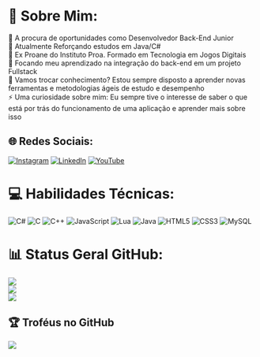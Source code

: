 # 💫 Sobre Mim:
🔭 A procura de oportunidades como Desenvolvedor Back-End Junior<br>👯  Atualmente Reforçando estudos em Java/C#<br>🤝 Ex Proane do Instituto Proa. Formado em Tecnologia em Jogos Digitais<br>🌱 Focando meu aprendizado na integração do back-end em um projeto Fullstack<br>💬 Vamos trocar conhecimento? Estou sempre disposto a aprender novas ferramentas e metodologias ágeis de estudo e desempenho<br>⚡ Uma curiosidade sobre mim: Eu sempre tive o interesse de saber o que está por trás do funcionamento de uma aplicação e aprender mais sobre isso


## 🌐 Redes Sociais:
[![Instagram](https://img.shields.io/badge/Instagram-%23E4405F.svg?logo=Instagram&logoColor=white)](https://instagram.com/https://www.instagram.com/vitin_homem) [![LinkedIn](https://img.shields.io/badge/LinkedIn-%230077B5.svg?logo=linkedin&logoColor=white)](https://linkedin.com/in/https://www.linkedin.com/in/victor-melo-4833a324a/) [![YouTube](https://img.shields.io/badge/YouTube-%23FF0000.svg?logo=YouTube&logoColor=white)](https://youtube.com/@https://www.youtube.com/channel/UCnOP4Bf259gwuUtsw39g4uA) 

# 💻 Habilidades Técnicas:
![C#](https://img.shields.io/badge/c%23-%23239120.svg?style=flat&logo=csharp&logoColor=white) ![C](https://img.shields.io/badge/c-%2300599C.svg?style=flat&logo=c&logoColor=white) ![C++](https://img.shields.io/badge/c++-%2300599C.svg?style=flat&logo=c%2B%2B&logoColor=white) ![JavaScript](https://img.shields.io/badge/javascript-%23323330.svg?style=flat&logo=javascript&logoColor=%23F7DF1E) ![Lua](https://img.shields.io/badge/lua-%232C2D72.svg?style=flat&logo=lua&logoColor=white) ![Java](https://img.shields.io/badge/java-%23ED8B00.svg?style=flat&logo=openjdk&logoColor=white) ![HTML5](https://img.shields.io/badge/html5-%23E34F26.svg?style=flat&logo=html5&logoColor=white) ![CSS3](https://img.shields.io/badge/css3-%231572B6.svg?style=flat&logo=css3&logoColor=white) ![MySQL](https://img.shields.io/badge/mysql-%2300000f.svg?style=flat&logo=mysql&logoColor=white)
# 📊 Status Geral GitHub:
![](https://github-readme-stats.vercel.app/api?username=SkylineProgrammer&theme=blue-green&hide_border=false&include_all_commits=false&count_private=false)<br/>
![](https://github-readme-streak-stats.herokuapp.com/?user=SkylineProgrammer&theme=blue-green&hide_border=false)<br/>
![](https://github-readme-stats.vercel.app/api/top-langs/?username=SkylineProgrammer&theme=blue-green&hide_border=false&include_all_commits=false&count_private=false&layout=compact)

## 🏆 Troféus no GitHub
![](https://github-profile-trophy.vercel.app/?username=SkylineProgrammer&theme=discord&no-frame=false&no-bg=true&margin-w=4)

